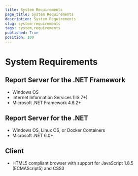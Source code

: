 ```yaml
---
title: System Requirements
page_title: System Requirements
description: System Requirements
slug: system-requirements
tags: system,requirements
published: True
position: 100
---
```


# System Requirements

## Report Server for the .NET Framework

- Windows OS
- Internet Information Services (IIS 7+)
- Microsoft .NET Framework 4.6.2+

## Report Server for the .NET

- Windows OS, Linux OS, or Docker Containers
- Microsoft .NET 6.0+

## Client

- HTML5 compliant browser with support for JavaScript 1.8.5 (ECMAScript5) and CSS3
